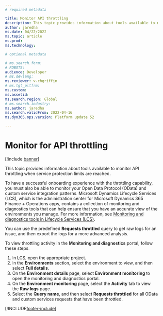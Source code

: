 ```yaml
---
# required metadata

title: Monitor API throttling
description: This topic provides information about tools available to monitor API throttling when service protection limits are reached.
author: jaredha
ms.date: 04/22/2022
ms.topic: article
ms.prod: 
ms.technology: 

# optional metadata

# ms.search.form: 
# ROBOTS: 
audience: Developer
# ms.devlang: 
ms.reviewer: v-chgriffin
# ms.tgt_pltfrm: 
ms.custom: 
ms.assetid: 
ms.search.region: Global
# ms.search.industry: 
ms.author: jaredha
ms.search.validFrom: 2022-04-16
ms.dyn365.ops.version: Platform update 52

---
```


# Monitor for API throttling

[!include [banner](../includes/banner.md)]

This topic provides information about tools available to monitor API throttling when service protection limits are reached.

To have a successful onboarding experience with the throttling capability, you must also be able to monitor your Open Data Protocol (OData) and custom service integration patterns. Microsoft Dynamics Lifecycle Services (LCS), which is the administration center for Microsoft Dynamics 365 Finance + Operations apps, contains a collection of monitoring and diagnostics tools that can help ensure that you have an accurate view of the environments you manage. For more information, see [Monitoring and diagnostics tools in Lifecycle Services (LCS)](../lifecycle-services/monitoring-diagnostics.md).

You can use the predefined **Requests throttled** query to get raw logs for an issue, and then export the logs for a more advanced analysis.

To view throttling activity in the **Monitoring and diagnostics** portal, follow these steps.

1. In LCS, open the appropriate project.
2. In the **Environments** section, select the environment to view, and then select **Full details**.
3. On the **Environment details** page, select **Environment monitoring** to open the monitoring and diagnostics portal. 
4. On the **Environment monitoring** page, select the **Activity** tab to view the **Raw logs** page. 
5. Select the **Query name**, and then select **Requests throttled** for all OData and custom services requests that have been throttled.

[!INCLUDE[footer-include](../../../includes/footer-banner.md)]
